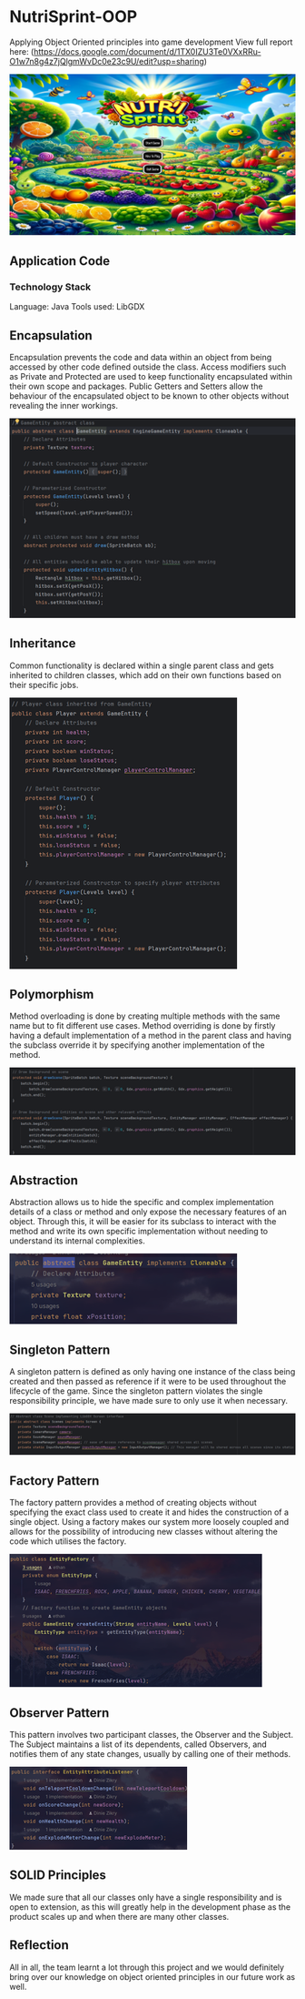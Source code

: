 # NutriSprint-OOP
Applying Object Oriented principles into game development 
View full report here: (https://docs.google.com/document/d/1TX0IZU3Te0VXxRRu-O1w7n8g4z7jQlgmWvDc0e23c9U/edit?usp=sharing)

![NutriSprint](/assets/nutrisprint.png)

## Application Code
### Technology Stack
Language: Java 
Tools used: LibGDX    

## Encapsulation
Encapsulation prevents the code and data within an object from being accessed by other code defined outside the class. Access modifiers such as Private and Protected are used to keep functionality encapsulated within their own scope and packages. Public Getters and Setters allow the behaviour of the encapsulated object to be known to other objects without revealing the inner workings.

![Encapsulation](/assets/encapsulation.png)

## Inheritance
Common functionality is declared within a single parent class and gets inherited to children classes, which add on their own functions based on their specific jobs.

![Inheritance](/assets/inheritance.png)

## Polymorphism
Method overloading is done by creating multiple methods with the same name but to fit different use cases. Method overriding is done by firstly having a default implementation of a method in the parent class and having the subclass override it by specifying another implementation of the method.

![Polymorphism](/assets/polymorphism.png)

## Abstraction
Abstraction allows us to hide the specific and complex implementation details of a class or method and only expose the necessary features of an object. Through this, it will be easier for its subclass to interact with the method and write its own specific implementation without needing to understand its internal complexities. 

![Abstraction](/assets/abstraction.png)

## Singleton Pattern
A singleton pattern is defined as only having one instance of the class being created and then passed as reference if it were to be used throughout the lifecycle of the game. Since the singleton pattern violates the single responsibility principle, we have made sure to only use it when necessary. 

![Singleton](/assets/singleton.png)

## Factory Pattern
The factory pattern provides a method of creating objects without specifying the exact class used to create it and hides the construction of a single object. Using a factory makes our system more loosely coupled and  allows for the possibility of introducing new classes without altering the code which utilises the factory.

![Factory](/assets/factory.png)

## Observer Pattern
This pattern involves two participant classes, the Observer and the Subject. The Subject maintains a list of its dependents, called Observers, and notifies them of any state changes, usually by calling one of their methods.

![Observer](/assets/observer.png)

## SOLID Principles
We made sure that all our classes only have a single responsibility and is open to extension, as this will greatly help in the development phase as the product scales up and when there are many other classes.

## Reflection
All in all, the team learnt a lot through this project and we would definitely bring over our knowledge on object oriented principles in our future work as well.
